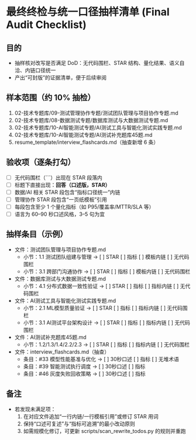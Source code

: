 # 最终终检与统一口径抽样清单 (Final Audit Checklist)

## 目的
- 抽样核对改写是否满足 DoD：无代码围栏、STAR 结构、量化结果、语义自洽、内链口径统一
- 产出“可封版”的证据清单，便于后续审阅

## 样本范围（约 10% 抽检）
1) 02-技术专题库/09-测试管理协作专题/测试团队管理与项目协作专题.md
2) 02-技术专题库/08-数据测试专题/数据库测试与大数据测试专题.md
3) 02-技术专题库/10-AI智能测试专题/AI测试工具与智能化测试实践专题.md
4) 02-技术专题库/10-AI智能测试专题/AI测试补充题库45题.md
5) resume_template/interview_flashcards.md（抽查新增 6 条）

## 验收项（逐条打勾）
- [ ] 无代码围栏（```）出现在 STAR 段落内
- [ ] 标题下直接出现：**回答（口述版，STAR）**
- [ ] 数据/AI 相关 STAR 段包含“指标口径统一”内链
- [ ] 管理协作 STAR 段包含“一页纸模板”引用
- [ ] 每段包含至少 1 个量化指标（如 P95/覆盖率/MTTR/SLA 等）
- [ ] 语言为 60–90 秒口述风格，3–5 句为宜

## 抽样条目（示例）
- 文件：测试团队管理与项目协作专题.md
  - 小节：1.1 测试团队组建与管理 → [ ] STAR  [ ] 指标  [ ] 模板内链  [ ] 无代码围栏
  - 小节：3.1 跨部门沟通协作 → [ ] STAR  [ ] 指标  [ ] 模板内链  [ ] 无代码围栏
- 文件：数据库测试与大数据测试专题.md
  - 小节：4.1 分布式数据一致性验证 → [ ] STAR  [ ] 指标  [ ] 指标内链  [ ] 无代码围栏
- 文件：AI测试工具与智能化测试实践专题.md
  - 小节：2.1 ML模型质量验证 → [ ] STAR  [ ] 指标  [ ] 指标内链  [ ] 无代码围栏
  - 小节：3.1 AI测试平台架构设计 → [ ] STAR  [ ] 指标  [ ] 指标内链  [ ] 无代码围栏
- 文件：AI测试补充题库45题.md
  - 小节：1.2/1.3/1.4/2.2/2.3 → [ ] STAR  [ ] 指标  [ ] 指标内链  [ ] 无代码围栏
- 文件：interview_flashcards.md（抽查）
  - 条目：#33 模型性能基准与优化 → [ ] 30秒口述  [ ] 指标  [ ] 无堆术语
  - 条目：#39 智能测试执行调度 → [ ] 30秒口述  [ ] 指标
  - 条目：#46 灰度失败回收策略 → [ ] 30秒口述  [ ] 指标

## 备注
- 若发现未满足项：
  1) 在对应文件追加“一行内链/一行模板引用”或修订 STAR 用词
  2) 保持“口述可复述”与“指标可追溯”的最小改动原则
  3) 如需规模化修订，可更新 scripts/scan_rewrite_todos.py 的规则并重跑

